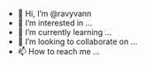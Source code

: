 - 👋 Hi, I’m @ravyvann
- 👀 I’m interested in ...
- 🌱 I’m currently learning ...
- 💞️ I’m looking to collaborate on ...
- 📫 How to reach me ...

<!---
ravyvann/ravyvann is a ✨ special ✨ repository because its `README.md` (this file) appears on your GitHub profile.
You can click the Preview link to take a look at your changes.
--->
